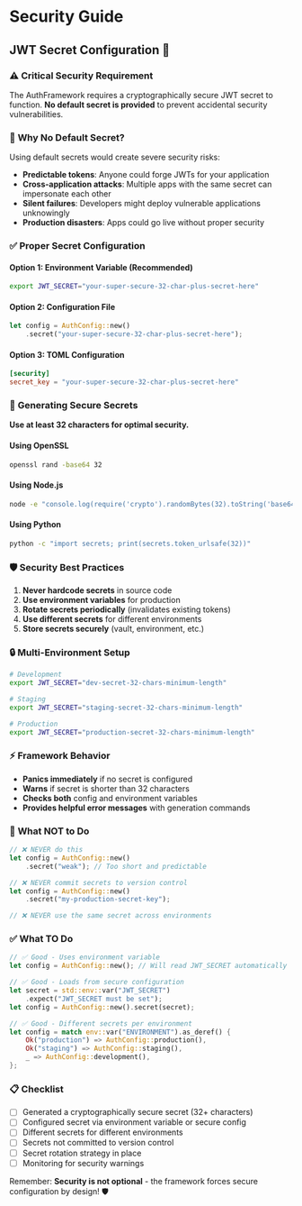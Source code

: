# Security Guide

## JWT Secret Configuration 🔐

### ⚠️ **Critical Security Requirement**

The AuthFramework requires a cryptographically secure JWT secret to function. **No default secret is provided** to prevent accidental security vulnerabilities.

### 🚨 **Why No Default Secret?**

Using default secrets would create severe security risks:

- **Predictable tokens**: Anyone could forge JWTs for your application
- **Cross-application attacks**: Multiple apps with the same secret can impersonate each other
- **Silent failures**: Developers might deploy vulnerable applications unknowingly
- **Production disasters**: Apps could go live without proper security

### ✅ **Proper Secret Configuration**

#### Option 1: Environment Variable (Recommended)

```bash
export JWT_SECRET="your-super-secure-32-char-plus-secret-here"
```

#### Option 2: Configuration File

```rust
let config = AuthConfig::new()
    .secret("your-super-secure-32-char-plus-secret-here");
```

#### Option 3: TOML Configuration

```toml
[security]
secret_key = "your-super-secure-32-char-plus-secret-here"
```

### 🔑 **Generating Secure Secrets**

**Use at least 32 characters for optimal security.**

#### Using OpenSSL

```bash
openssl rand -base64 32
```

#### Using Node.js

```bash
node -e "console.log(require('crypto').randomBytes(32).toString('base64'))"
```

#### Using Python

```bash
python -c "import secrets; print(secrets.token_urlsafe(32))"
```

### 🛡️ **Security Best Practices**

1. **Never hardcode secrets** in source code
2. **Use environment variables** for production
3. **Rotate secrets periodically** (invalidates existing tokens)
4. **Use different secrets** for different environments
5. **Store secrets securely** (vault, environment, etc.)

### 🔒 **Multi-Environment Setup**

```bash
# Development
export JWT_SECRET="dev-secret-32-chars-minimum-length"

# Staging
export JWT_SECRET="staging-secret-32-chars-minimum-length"

# Production
export JWT_SECRET="production-secret-32-chars-minimum-length"
```

### ⚡ **Framework Behavior**

- **Panics immediately** if no secret is configured
- **Warns** if secret is shorter than 32 characters
- **Checks both** config and environment variables
- **Provides helpful error messages** with generation commands

### 🚫 **What NOT to Do**

```rust
// ❌ NEVER do this
let config = AuthConfig::new()
    .secret("weak"); // Too short and predictable

// ❌ NEVER commit secrets to version control
let config = AuthConfig::new()
    .secret("my-production-secret-key");

// ❌ NEVER use the same secret across environments
```

### ✅ **What TO Do**

```rust
// ✅ Good - Uses environment variable
let config = AuthConfig::new(); // Will read JWT_SECRET automatically

// ✅ Good - Loads from secure configuration
let secret = std::env::var("JWT_SECRET")
    .expect("JWT_SECRET must be set");
let config = AuthConfig::new().secret(secret);

// ✅ Good - Different secrets per environment
let config = match env::var("ENVIRONMENT").as_deref() {
    Ok("production") => AuthConfig::production(),
    Ok("staging") => AuthConfig::staging(),
    _ => AuthConfig::development(),
};
```

### 📋 **Checklist**

- [ ] Generated a cryptographically secure secret (32+ characters)
- [ ] Configured secret via environment variable or secure config
- [ ] Different secrets for different environments
- [ ] Secrets not committed to version control
- [ ] Secret rotation strategy in place
- [ ] Monitoring for security warnings

Remember: **Security is not optional** - the framework forces secure configuration by design! 🛡️
